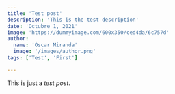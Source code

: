 ```yaml
---
title: 'Test post'
description: 'This is the test description'
date: 'Octubre 1, 2021'
image: 'https://dummyimage.com/600x350/ced4da/6c757d'
author:
  name: 'Óscar Miranda'
  image: '/images/author.png'
tags: ['Test', 'First']

---
```


This is just a *test post*.
